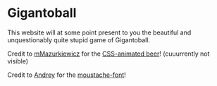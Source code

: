 # Gigantoball


This website will at some point present to you the beautiful and unquestionably quite stupid game of Gigantoball.


Credit to [mMazurkiewicz](https://github.com/mMazurkiewicz) for the [CSS-animated beer](https://github.com/mMazurkiewicz/css-animated-beer)! (cuuurrently not visible)

Credit to [Andrey](boosty.to/nrey) for the [moustache-font](https://fontesk.com/moustache-font/)!
